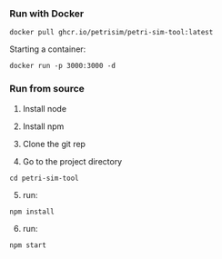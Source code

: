### Run with Docker

```console
docker pull ghcr.io/petrisim/petri-sim-tool:latest
```

Starting a container:

```console
docker run -p 3000:3000 -d
```

### Run from source

1. Install node

2. Install npm 

3. Clone the git rep

4. Go to the project directory

```console
cd petri-sim-tool
```

5. run: 

```console
npm install
```

6. run:
```console
npm start
```
